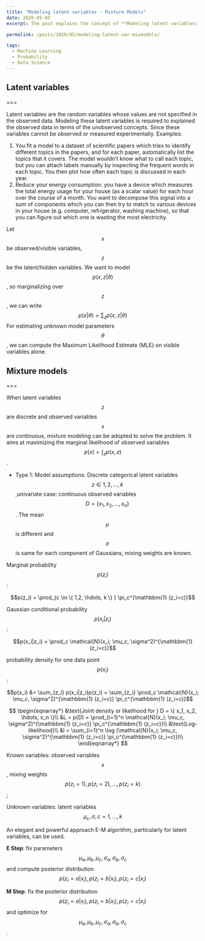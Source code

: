 ```yaml
---
title: "Modeling latent variables - Mixture Models"
date: 2020-05-05
excerpt: The post explains the concept of **Modeling latent variables: Mixture Models**. Click [here](https://sayrjked.github.io/posts/2020/05/modeling-latent-var-mixmodels/) to read further.

permalink: /posts/2020/05/modeling-latent-var-mixmodels/

tags:
  - Machine Learning
  - Probability
  - Data Science
---
```


## Latent variables
===

Latent variables are the random variables whose values are not specified in the observed data.
Modeling these latent variables is required to explained the observed data in terms of the unobserved concepts. Since these variables cannot be observed or measured experimentally.
Examples:

1. You fit a model to a dataset of scientific papers which tries to identify different topics in the papers, and for each paper, automatically list the topics that it covers. The model wouldn’t know what to call each topic, but you can attach labels manually by inspecting the frequent words in each topic. You then plot how often each topic is discussed in each year.
2. Reduce your energy consumption: you have a device which measures the total energy usage for your house (as a scalar value) for each hour over the course of a month. You want to decompose this signal into a sum of components which you can then try to match to various devices in your house (e.g. computer, refrigerator, washing machine), so that you can figure out which one is wasting the most electricity.

Let $$x$$ be observed/visible variables, $$z$$ be the latent/hidden variables.
We want to model $$p(x, z|\theta)$$, so marginalizing over $$z$$, we can write $$p(x|\theta) = \sum_z p(x, z|\theta)$$
For estimating unknown model parameters $$\theta$$, we can compute the Maximum Likelihood Estimate (MLE) on visible variables alone.

## Mixture models
===

When latent variables $$z$$ are discrete and observed variables $$x$$ are continuous, mixture modeling can be adopted to solve the problem.
It aims at maximizing the marginal likelihood of observed variables $$p(x) = \int_{z} p(x,z)$$.

- Type 1: Model assumptions: Discrete categorical latent variables $$z \in {1,2, \hdots, k}$$,univariate case: continuous observed variables $$D = \{ x_1, x_2, \hdots, x_n \}$$. The mean $$\mu$$ is different and $$\sigma$$ is same for each component of Gaussians, mixing weights are known.

Marginal probability $$p(z_i)$$:

$$p(z_i) = \prod_{c \in \{ 1,2, \hdots, k \} } \pi_c^{\mathbbm{1}  (z_i=c)}$$

Gaussian conditional probability $$p(x_i |z_i )$$:

$$p(x_i|z_i) = \prod_c \mathcal{N}(x_i; \mu_c, \sigma^2)^{\mathbbm{1}  (z_i=c)}$$

probability density for one data point $$p(x_i)$$:

$$p(x_i) &=  \sum_{z_i} p(x_i|z_i)p(z_i) = \sum_{z_i} \prod_c \mathcal{N}(x_i; \mu_c, \sigma^2)^{\mathbbm{1}  (z_i=c)} \pi_c^{\mathbbm{1}  (z_i=c)}$$

$$
\begin{eqnarray*}
&\text{Joint density or likelihood for } D = \{ x_1, x_2, \hdots, x_n \}\\
&L = p(D) = \prod_{i=1}^n \mathcal{N}(x_i; \mu_c, \sigma^2)^{\mathbbm{1}  (z_i=c)} \pi_c^{\mathbbm{1}  (z_i=c)}\\
&\text{Log-likelihood}\\
&l = \sum_{i=1}^n \log (\mathcal{N}(x_i; \mu_c, \sigma^2)^{\mathbbm{1}  (z_i=c)} \pi_c^{\mathbbm{1}  (z_i=c)})\\
\end{eqnarray*}
$$


Known variables: observed variables $${x}$$, mixing weights $$p(z_i=1), p(z_i=2), \hdots, p(z_i=k)$$;

Unknown variables: latent variables $$\mu_c, \sigma, c={1,\hdots,k}$$

An elegant and powerful approach E-M algorithm, particularly for latent variables, can be used.

**E Step**: fix parameters $$\mu_{a}, \mu_{b}, \mu_{c},\sigma_{a}, \sigma_{b},\sigma_{c}$$ and compute posterior distribution $$p(z_i = a|x_i ), p(z_i = b|x_i ), p(z_i = c|x_i )$$

**M Step**: fix the posterior distribution $$p(z_i = a|x_i ), p(z_i = b|x_i ), p(z_i = c|x_i )$$ and optimize for $$\mu_{a}, \mu_{b}, \mu_{c}, \sigma_{a}, \sigma_{b},\sigma_{c}$$.

<!-- - Type 2: -->
